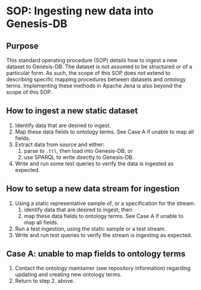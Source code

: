 # SOP: Ingesting new data into Genesis-DB

## Purpose

This standard operating procedure (SOP) details how to ingest a new dataset to Genesis-DB. The dataset is not assumed to be structured or of a particular form. As such, the scope of this SOP does not extend to describing specific mapping procedures between datasets and ontology terms. Implementing these methods in Apache Jena is also beyond the scope of this SOP.

## How to ingest a new static dataset

1. Identify data that are desired to ingest.
2. Map these data fields to ontology terms. See Case A if unable to map all fields.
3. Extract data from source and either:
    1. parse to `.ttl`, then load into Genesis-DB; or
    2. use SPARQL to write directly to Genesis-DB.
4. Write and run some test queries to verify the data is ingested as expected.

## How to setup a new data stream for ingestion

1. Using a static representative sample of, or a specification for the stream:
   1. identify data that are desired to ingest; then
   2. map these data fields to ontology terms. See Case A if unable to map all fields.
2. Run a test ingestion, using the static sample or a test stream.
3. Write and run test queries to verify the stream is ingesting as expected.

## Case A: unable to map fields to ontology terms

1. Contact the ontology maintainer (see repository information) regarding updating and creating new ontology terms.
2. Return to step 2. above.
